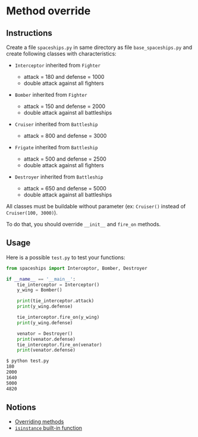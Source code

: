 # Method override

## Instructions

Create a file `spaceships.py` in same directory as file `base_spaceships.py` and create following classes with characteristics:

* `Interceptor` inherited from `Fighter`
  * attack = 180 and defense = 1000
  * double attack against all fighters

* `Bomber` inherited from `Fighter`
  * attack = 150 and defense = 2000
  * double attack against all battleships

* `Cruiser` inherited from `Battleship`
  * attack = 800 and defense = 3000

* `Frigate` inherited from `Battleship`
  * attack = 500 and defense = 2500
  * double attack against all fighters

* `Destroyer` inherited from `Battleship`
  * attack = 650 and defense = 5000
  * double attack against all battleships

All classes must be buildable without parameter (ex: `Cruiser()` instead of `Cruiser(100, 3000)`).

To do that, you should override `__init__` and `fire_on` methods.


## Usage

Here is a possible `test.py` to test your functions:

```python
from spaceships import Interceptor, Bomber, Destroyer

if __name__ == '__main__':
    tie_interceptor = Interceptor()
    y_wing = Bomber()

    print(tie_interceptor.attack)
    print(y_wing.defense)

    tie_interceptor.fire_on(y_wing)
    print(y_wing.defense)

    venator = Destroyer()
    print(venator.defense)
    tie_interceptor.fire_on(venator)
    print(venator.defense)
```

```bash
$ python test.py
180
2000
1640
5000
4820
```


## Notions

* [Overriding methods](https://openclassrooms.com/fr/courses/7150616-apprenez-la-programmation-orientee-objet-avec-python/7196334-surchargez-les-methodes-en-python)
* [`isinstance` built-in function](https://www.w3schools.com/python/ref_func_isinstance.asp)
